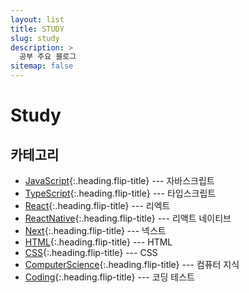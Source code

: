 ```yaml
---
layout: list
title: STUDY
slug: study
description: >
  공부 주요 블로그
sitemap: false
---
```


# Study

## 카테고리

- [JavaScript]{:.heading.flip-title} --- 자바스크립트
- [TypeScript]{:.heading.flip-title} --- 타입스크립트
- [React]{:.heading.flip-title} --- 리엑트
- [ReactNative]{:.heading.flip-title} --- 리액트 네이티브
- [Next]{:.heading.flip-title} --- 넥스트
- [HTML]{:.heading.flip-title} --- HTML
- [CSS]{:.heading.flip-title} --- CSS
- [ComputerScience]{:.heading.flip-title} --- 컴퓨터 지식
- [Coding]{:.heading.flip-title} --- 코딩 테스트

[JavaScript]: /javascript/
[TypeScript]: /typescript/
[React]: /react/
[ReactNative]: /react-native/
[Next]: /next/
[HTML]: /html/
[CSS]: /css/
[ComputerScience]: /computerscience/
[Coding]: /coding/
